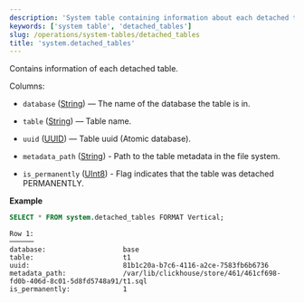 ```yaml
---
description: 'System table containing information about each detached table.'
keywords: ['system table', 'detached_tables']
slug: /operations/system-tables/detached_tables
title: 'system.detached_tables'
---
```


Contains information of each detached table.

Columns:

- `database` ([String](../../sql-reference/data-types/string.md)) — The name of the database the table is in.

- `table` ([String](../../sql-reference/data-types/string.md)) — Table name.

- `uuid` ([UUID](../../sql-reference/data-types/uuid.md)) — Table uuid (Atomic database).

- `metadata_path` ([String](../../sql-reference/data-types/string.md)) - Path to the table metadata in the file system.

- `is_permanently` ([UInt8](../../sql-reference/data-types/int-uint.md)) - Flag indicates that the table was detached PERMANENTLY.

**Example**

```sql
SELECT * FROM system.detached_tables FORMAT Vertical;
```

```text
Row 1:
──────
database:                   base
table:                      t1
uuid:                       81b1c20a-b7c6-4116-a2ce-7583fb6b6736
metadata_path:              /var/lib/clickhouse/store/461/461cf698-fd0b-406d-8c01-5d8fd5748a91/t1.sql
is_permanently:             1
```
